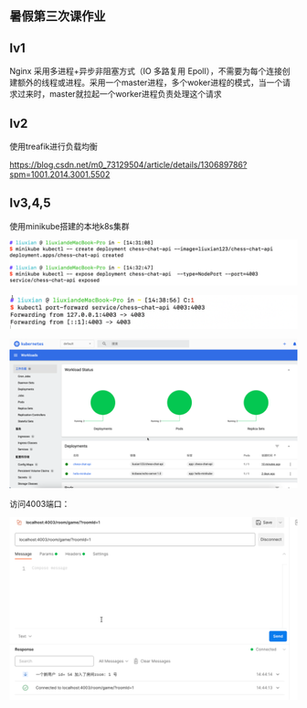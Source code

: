 ## 暑假第三次课作业

## lv1

Nginx 采用多进程+异步非阻塞方式（IO 多路复用 Epoll），不需要为每个连接创建额外的线程或进程。采用一个master进程，多个woker进程的模式，当一个请求过来时，master就拉起一个worker进程负责处理这个请求

## lv2

使用treafik进行负载均衡

https://blog.csdn.net/m0_73129504/article/details/130689786?spm=1001.2014.3001.5502

## lv3,4,5

使用minikube搭建的本地k8s集群

![image-20230715144214486](https://raw.githubusercontent.com/liuxianloveqiqi/Xian-imagehost/main/image/image-20230715144214486.png)

![image-20230715144237358](https://raw.githubusercontent.com/liuxianloveqiqi/Xian-imagehost/main/image/image-20230715144237358.png)

![image-20230715144340207](https://raw.githubusercontent.com/liuxianloveqiqi/Xian-imagehost/main/image/image-20230715144340207.png)

访问4003端口：

![image-20230715144437529](https://raw.githubusercontent.com/liuxianloveqiqi/Xian-imagehost/main/image/image-20230715144437529.png)